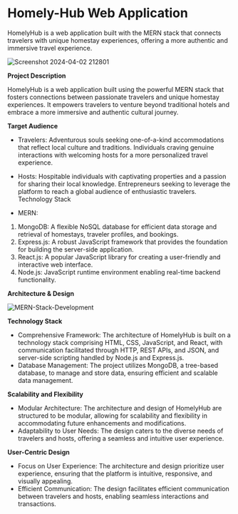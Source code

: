 # Homely-Hub Web Application

HomelyHub is a web application built with the MERN stack that connects travelers with unique homestay experiences, offering a more authentic and immersive travel experience.

![Screenshot 2024-04-02 212801](https://github.com/darshan2332/Homely-Hub-Web-Application/assets/146100584/78c372b0-4d0a-49d5-8663-8923a5c852f2)

**Project Description**

HomelyHub is a web application built using the powerful MERN stack that fosters connections between passionate travelers and unique homestay experiences. It empowers travelers to venture beyond traditional hotels and embrace a more immersive and authentic cultural journey.

**Target Audience**

- Travelers:
Adventurous souls seeking one-of-a-kind accommodations that reflect local culture and traditions.
Individuals craving genuine interactions with welcoming hosts for a more personalized travel experience.

- Hosts:
Hospitable individuals with captivating properties and a passion for sharing their local knowledge.
Entrepreneurs seeking to leverage the platform to reach a global audience of enthusiastic travelers.
Technology Stack

- MERN:
1. MongoDB: A flexible NoSQL database for efficient data storage and retrieval of homestays, traveler profiles, and bookings.
2. Express.js: A robust JavaScript framework that provides the foundation for building the server-side application.
3. React.js: A popular JavaScript library for creating a user-friendly and interactive web interface.
4. Node.js: JavaScript runtime environment enabling real-time backend functionality.

**Architecture & Design**

![MERN-Stack-Development](https://github.com/darshan2332/Homely-Hub-Web-Application/assets/146100584/7baa719a-1f97-49b0-87b3-a8fafd17bffa)

**Technology Stack**
- Comprehensive Framework: The architecture of HomelyHub is built on a technology stack 
comprising HTML, CSS, JavaScript, and React, with communication facilitated through HTTP, REST 
APIs, and JSON, and server-side scripting handled by Node.js and Express.js.
- Database Management: The project utilizes MongoDB, a tree-based database, to manage and store 
data, ensuring efficient and scalable data management.

**Scalability and Flexibility**
- Modular Architecture: The architecture and design of HomelyHub are structured to be modular, 
allowing for scalability and flexibility in accommodating future enhancements and modifications.
- Adaptability to User Needs: The design caters to the diverse needs of travelers and hosts, offering a 
seamless and intuitive user experience.

**User-Centric Design**
- Focus on User Experience: The architecture and design prioritize user experience, ensuring that the 
platform is intuitive, responsive, and visually appealing.
- Efficient Communication: The design facilitates efficient communication between travelers and hosts, 
enabling seamless interactions and transactions.

